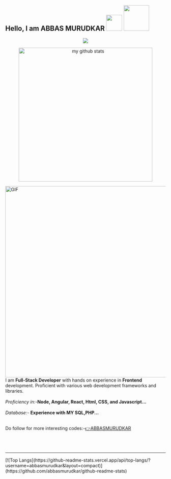 <h2> Hello, I am ABBAS MURUDKAR  <img src="https://c.tenor.com/xS_t2ANBv9UAAAAj/elsalla.gif" width="50px">  <img src="https://github.com/TheDudeThatCode/TheDudeThatCode/blob/master/Assets/Developer.gif" width="80px">
</h2>
  
  
  <a href="https://github.com/abbasmurudkar">
    <p align="center">
        <img src="https://github-profile-trophy.vercel.app/?username=junaidfkhan786&column=6&theme=onedark"/>
    </p>
</a>
  
  <a align="center" href="https://github.com/abbasmurudkar">
    <p align="center">
    <img src="https://github-readme-stats.vercel.app/api?username=abbasmurudkar&show_icons=true&theme=tokyonight" alt="my github stats" width="420"/>
    </p>
</a>
  <img align="right" alt="GIF" src="https://i.pinimg.com/originals/cd/59/d6/cd59d626dc86397fe45080e6e9c7027d.gif" width="600px"/>
  <br><br>
I am  <strong>Full-Stack Developer</strong> with hands on experience in <strong>Frontend</strong> development. Proficient with various web development frameworks and libraries. 
<br>
<br>
<i>Proficiency in:-</i><strong>Node, Angular, React, Html, CSS, and Javascript...</strong>
<br>
<br>
<i>Database:-</i> <strong>Experience with MY SQL,PHP...</strong>
<br>
<br>
<p>Do follow for more interesting codes:-<a href="https://www.github.com/abbasmurudkar" color="blue">👉ABBASMURUDKAR</a></p>
<br>
<br>
<hr>
<p>
[![Top Langs](https://github-readme-stats.vercel.app/api/top-langs/?username=abbasmurudkar&layout=compact)](https://github.com/abbasmurudkar/github-readme-stats)
 </p>




